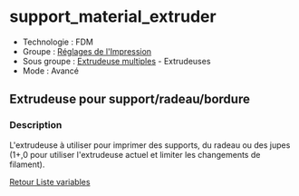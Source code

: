 # support_material_extruder

* Technologie : FDM
* Groupe : [Réglages de l'Impression](../print_settings/print_settings.md)
* Sous groupe : [Extrudeuse multiples](../print_settings/print_settings.md#extrudeuse-multiples) - Extrudeuses
* Mode : Avancé

## Extrudeuse pour support/radeau/bordure

### Description

L'extrudeuse à utiliser pour imprimer des supports, du radeau ou des jupes (1+,0 pour utiliser l'extrudeuse actuel et limiter les changements de filament).

[Retour Liste variables](variable_list.md)